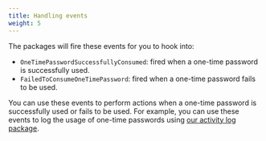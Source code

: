 ```yaml
---
title: Handling events
weight: 5
---
```


The packages will fire these events for you to hook into:

- `OneTimePasswordSuccessfullyConsumed`: fired when a one-time password is successfully used.
- `FailedToConsumeOneTimePassword`: fired when a one-time password fails to be used.

You can use these events to perform actions when a one-time password is successfully used or fails to be used. For example, you can use these events to log the usage of one-time passwords using [our activity log package](https://spatie.be/docs/laravel-activitylog).

